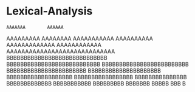 # Lexical-Analysis

    AAAAAAA        AAAAAA
   AAAAAAAAA      AAAAAAAA
  AAAAAAAAAAA    AAAAAAAAAA
 AAAAAAAAAAAAA  AAAAAAAAAAAA
AAAAAAAAAAAAAAAAAAAAAAAAAAAAA
BBBBBBBBBBBBBBBBBBBBBBBBBBBBB
 BBBBBBBBBBBBBBBBBBBBBBBBBBB
  BBBBBBBBBBBBBBBBBBBBBBBBB
   BBBBBBBBBBBBBBBBBBBBBBB
    BBBBBBBBBBBBBBBBBBBBB
     BBBBBBBBBBBBBBBBBBB
      BBBBBBBBBBBBBBBBB
       BBBBBBBBBBBBBBB
        BBBBBBBBBBBBB
         BBBBBBBBBBB
          BBBBBBBBB
           BBBBBBB
            BBBBB
             BBB
              B
               

